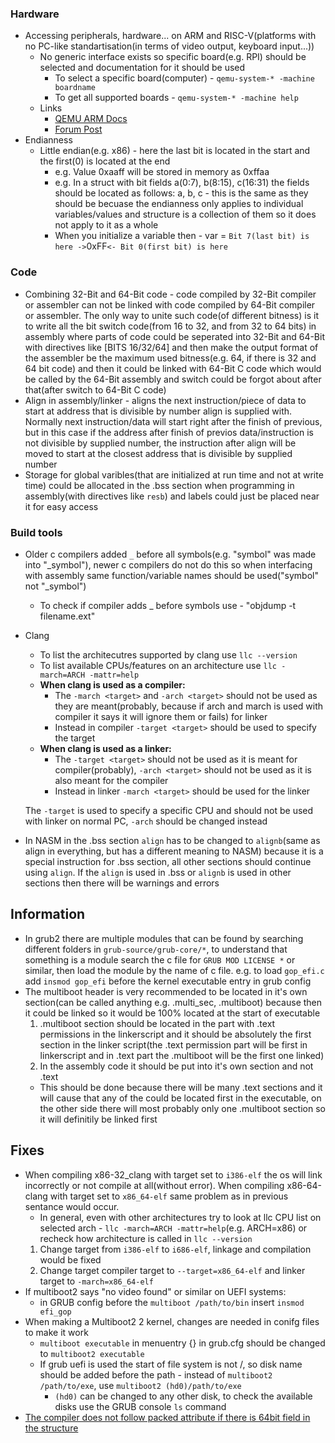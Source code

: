 ### Hardware
- Accessing peripherals, hardware... on ARM and RISC-V(platforms with no PC-like standartisation(in terms of video output, keyboard input...))
	+ No generic interface exists so specific board(e.g. RPI) should be selected and documentation for it should be used
		* To select a specific board(computer) - `qemu-system-* -machine boardname`
		* To get all supported boards - `qemu-system-* -machine help`
	+ Links
		* [QEMU ARM Docs](https://wiki.qemu.org/Documentation/Platforms/ARM)
		* [Forum Post](https://stackoverflow.com/questions/20811203/how-can-i-output-to-vga-through-qemu-arm)
- Endianness
	- Little endian(e.g. x86) - here the last bit is located in the start and the first(0) is located at the end
		* e.g. Value 0xaaff will be stored in memory as 0xffaa
		* e.g. In a struct with bit fields a(0:7), b(8:15), c(16:31) the fields should be located as follows: a, b, c - this is the same as they should be becuase the endianness only applies to individual variables/values and structure is a collection of them so it does not apply to it as a whole
		* When you initialize a variable then - var = `Bit 7(last bit) is here ->`0xFF`<- Bit 0(first bit) is here`

### Code
- Combining 32-Bit and 64-Bit code - code compiled by 32-Bit compiler or assembler can not be linked with code compiled by 64-Bit compiler or assembler. The only way to unite such code(of different bitness) is it to write all the bit switch code(from 16 to 32, and from 32 to 64 bits) in assembly where parts of code could be seperated into 32-Bit and 64-Bit with directives like [BITS 16/32/64] and then make the output format of the assembler be the maximum used bitness(e.g. 64, if there is 32 and 64 bit code) and then it could be linked with 64-Bit C code which would be called by the 64-Bit assembly and switch could be forgot about after that(after switch to 64-Bit C code)
- Align in assembly/linker - aligns the next instruction/piece of data to start at address that is divisible by number align is supplied with. Normally next instruction/data will start right after the finish of previous, but in this case if the address after finish of previos data/instruction is not divisible by supplied number, the instruction after align will be moved to start at the closest address that is divisible by supplied number
- Storage for global varibles(that are initialized at run time and not at write time) could be allocated in the .bss section when programming in assembly(with directives like `resb`) and labels could just be placed near it for easy access

### Build tools
- Older c compilers added `_` before all symbols(e.g. "symbol" was made into "_symbol"), newer c compilers do not do this so when interfacing with assembly same function/variable names should be used("symbol" not "_symbol")
	* To check if compiler adds _ before symbols use - "objdump -t filename.ext"
- Clang
	* To list the architecutres supported by clang use `llc --version`
	* To list available CPUs/features on an architecture use `llc -march=ARCH -mattr=help`
	* **When clang is used as a compiler:**
		* The `-march <target>` and `-arch <target>` should not be used as they are meant(probably, because if arch and march is used with compiler it says it will ignore them or fails) for linker
		* Instead in compiler `-target <target>` should be used to specify the target
	* **When clang is used as a linker:**
		* The `-target <target>` should not be used as it is meant for compiler(probably), `-arch <target>` should not be used as it is also meant for the compiler
		* Instead in linker `-march <target>` should be used for the linker

	The `-target` is used to specify a specific CPU and should not be used with linker on normal PC, `-arch` should be changed instead
- In NASM in the .bss section `align` has to be changed to `alignb`(same as align in everything, but has a different meaning to NASM) because it is a special instruction for .bss section, all other sections should continue using `align`. If the `align` is used in .bss or `alignb` is used in other sections then there will be warnings and errors

## Information
- In grub2 there are multiple modules that can be found by searching different folders in `grub-source/grub-core/*`, to understand that something is a module search the c file for `GRUB MOD LICENSE *` or similar, then load the module by the name of c file. e.g. to load `gop_efi.c` add `insmod gop_efi` before the kernel executable entry in grub config
- The multiboot header is very recommended to be located in it's own section(can be called anything e.g. .multi_sec, .multiboot) because then it could be linked so it would be 100% located at the start of executable
	1. .multiboot section should be located in the part with .text permissions in the linkerscript and it should be absolutely the first section in the linker script(the .text permission part will be first in linkerscript and in .text part the .multiboot will be the first one linked)
	2. In the assembly code it should be put into it's own section and not .text
	* This should be done because there will be many .text sections and it will cause that any of the could be located first in the executable, on the other side there will most probably only one .multiboot section so it will definitily be linked first

## Fixes
- When compiling x86-32_clang with target set to `i386-elf` the os will link incorrectly or not compile at all(without error). When compiling x86-64-clang with target set to `x86_64-elf` same problem as in previous sentance would occur.
	* In general, even with other architectures try to look at llc CPU list on selected arch - `llc -march=ARCH -mattr=help`(e.g. ARCH=x86) or recheck how architecture is called in `llc --version`
	1. Change target from `i386-elf` to `i686-elf`, linkage and compilation would be fixed
	2. Change target compiler target to `--target=x86_64-elf` and linker target to `-march=x86_64-elf`
- If multiboot2 says "no video found" or similar on UEFI systems:
	* in GRUB config before the `multiboot /path/to/bin` insert `insmod efi_gop`
- When making a Multiboot2 2 kernel, changes are needed in conifg files to make it work
	* `multiboot executable` in menuentry {} in grub.cfg should be changed to `multiboot2 executable`
	+ If grub uefi is used the start of file system is not /, so disk name should be added before the path - instead of `multiboot2 /path/to/exe`, use `multiboot2 (hd0)/path/to/exe`
		* `(hd0)` can be changed to any other disk, to check the available disks use the GRUB console `ls` command
- [The compiler does not follow packed attribute if there is 64bit field in the structure](https://forum.osdev.org/viewtopic.php?t=30318)